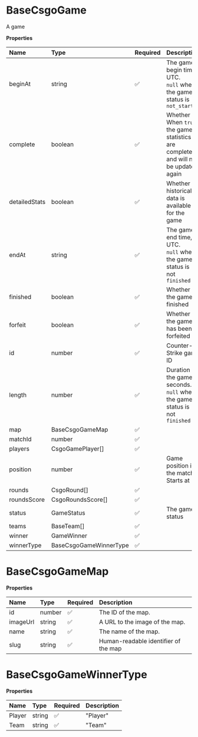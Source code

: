 # BaseCsgoGame

A game

**Properties**

| Name          | Type                   | Required | Description                                                                         |
| :------------ | :--------------------- | :------- | :---------------------------------------------------------------------------------- |
| beginAt       | string                 | ✅       | The game begin time, UTC. <br/>`null` when the game status is `not_started`         |
| complete      | boolean                | ✅       | Whether When `true`, the game statistics are complete and will not be updated again |
| detailedStats | boolean                | ✅       | Whether historical data is available for the game                                   |
| endAt         | string                 | ✅       | The game end time, UTC. <br/>`null` when the game status is not `finished`          |
| finished      | boolean                | ✅       | Whether the game is finished                                                        |
| forfeit       | boolean                | ✅       | Whether the game has been forfeited                                                 |
| id            | number                 | ✅       | Counter-Strike game ID                                                              |
| length        | number                 | ✅       | Duration of the game in seconds. <br/>`null` when the game status is not `finished` |
| map           | BaseCsgoGameMap        | ✅       |                                                                                     |
| matchId       | number                 | ✅       |                                                                                     |
| players       | CsgoGamePlayer[]       | ✅       |                                                                                     |
| position      | number                 | ✅       | Game position in the match. Starts at 1                                             |
| rounds        | CsgoRound[]            | ✅       |                                                                                     |
| roundsScore   | CsgoRoundsScore[]      | ✅       |                                                                                     |
| status        | GameStatus             | ✅       | The game status                                                                     |
| teams         | BaseTeam[]             | ✅       |                                                                                     |
| winner        | GameWinner             | ✅       |                                                                                     |
| winnerType    | BaseCsgoGameWinnerType | ✅       |                                                                                     |

# BaseCsgoGameMap

**Properties**

| Name     | Type   | Required | Description                          |
| :------- | :----- | :------- | :----------------------------------- |
| id       | number | ✅       | The ID of the map.                   |
| imageUrl | string | ✅       | A URL to the image of the map.       |
| name     | string | ✅       | The name of the map.                 |
| slug     | string | ✅       | Human-readable identifier of the map |

# BaseCsgoGameWinnerType

**Properties**

| Name   | Type   | Required | Description |
| :----- | :----- | :------- | :---------- |
| Player | string | ✅       | "Player"    |
| Team   | string | ✅       | "Team"      |

<!-- This file was generated by liblab | https://liblab.com/ -->
